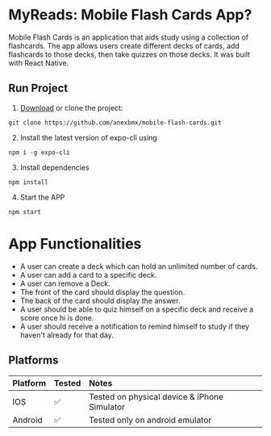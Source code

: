 # MyReads: Mobile Flash Cards App?
Mobile Flash Cards is an application that aids study using a collection of flashcards. The app allows users create different decks of cards, add flashcards to those decks, then take quizzes on those decks. It was built with React Native.

## Run Project
1. [Download](https://github.com/anexbmx/mobile-flash-cards/archive/master.zip) or clone the project:
```
git clone https://github.com/anexbmx/mobile-flash-cards.git
```
2. Install the latest version of expo-cli using 
```
npm i -g expo-cli
```
3. Install dependencies
```
npm install
```
4. Start the APP
```
npm start
```

# App Functionalities

- A user can create a deck which can hold an unlimited number of cards.
- A user can add a card to a specific deck.
- A user can remove a Deck.
- The front of the card should display the question.
- The back of the card should display the answer.
- A user  should be able to quiz himself on a specific deck and receive a score once hi is done.
- A user should receive a notification to remind himself to study if they haven't already for that day.

## Platforms

| Platform | Tested | Notes | 
|:---------|:-------|:------|
| IOS      | ✅     | Tested on physical device & iPhone Simulator | 
| Android  | ✅     | Tested only on android emulator              | 